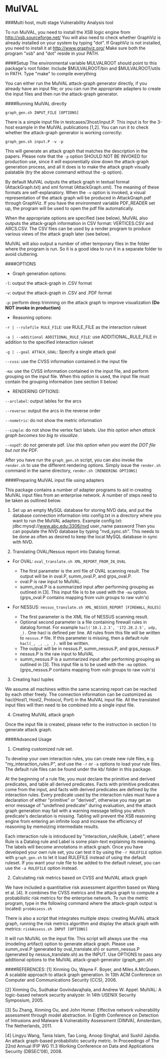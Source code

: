 # MulVAL
###Multi host, multi stage Vulnerability Analysis tool

To run MulVAL, you need to install the XSB logic engine from http://xsb.sourceforge.net/
You will also need to check whether GraphViz is already installed on your system by typing
"dot". If GraphViz is not installed, you need to install it at http://www.graphviz.org/
Make sure both the program "xsb" and "dot" reside in your PATH.


####Setup
The environmental variable MULVALROOT should point to this package's root folder. Include $MULVALROOT/bin and $MULVALROOT/utils in PATH. Type "make" to compile everything

You can either run the MulVAL attack-graph generator directly, if you already have an
input file; or you can run the appropriate adapters to create the input files and then 
run the attack-graph generator.

####Running MulVAL directly

`graph_gen.sh INPUT_FILE [OPTIONS] `

There is a simple input file in testcases/3host/input.P. This input is for the 3-host example in the MulVAL publications [1,2]. You can run it to check whether the attack-graph generator is working correctly:

`graph_gen.sh input.P -v -p`

This will generate an attack graph that matches the description in the papers. Please note that the `-p` option SHOULD NOT BE INVOKED for production use, since it will exponentially slow down the attack-graph generation process, and all it does is to make the attack graph visually palatable (try the above command without the -p option).

By default MulVAL outputs the attack graph in textual format (AttackGraph.txt) and xml format (AttackGraph.xml). The meaning of these formats are self-explanatory. When the `-v` option is invoked, a visual representation of the attack graph will be produced in AttackGraph.pdf through GraphViz. If you have the environment variable PDF_READER set up, the program will be used to open the pdf file automatically.

When the appropriate options are specified (see below), MulVAL also outputs the attack-graph information in CSV format: VERTICES.CSV and ARCS.CSV. The CSV files can be used by a render program to produce various views of the attack graph later (see below).

MulVAL will also output a number of other temporary files in the folder where the program
is run. So it is a good idea to run it in a separate folder to avoid cluttering.

####OPTIONS

 - Graph generation options:

  `-l`:  output the attack-graph in .CSV format

  `-v`:  output the attack-graph in .CSV and .PDF format

  `-p`:  perform deep trimming on the attack graph to improve visualization **(Do NOT invoke in production)**

 - Reasoning options:

  `-r | --rulefile RULE_FILE`: use RULE_FILE as the interaction ruleset

  `-a | --additional ADDITIONAL_RULE_FILE`: use ADDITIONAL_RULE_FILE in addition to the specified interaction ruleset

  `-g | --goal ATTACK_GOAL`: Specify a single attack goal

  `--cvss`:     use the CVSS information contained in the input file

  `-ma`: use the CVSS information contained in the input file, and perform grouping on the input file. When this option is used, the input file must contain the grouping information (see section II below)

 - RENDERING OPTIONS:

  `--arclabel`: output lables for the arcs

  `--reverse`:  output the arcs in the reverse order

  `--nometric`: do not show the metric information

  `--simple`: do not show the vertex fact labels. *Use this option when attack graph becomes too big to visualize.*

  `--nopdf`: do not generate pdf. *Use this option when you want the DOT file but not the PDF.*

After you have run the `graph_gen.sh` script, you can also invoke the `render.sh` to use the
different rendering options. Simply issue the `render.sh` command in the same directory, 
`render.sh [RENDERING OPTIONS]`



####Preparing MulVAL input file using adapters

This package contains a number of adapter programs to aid in creating MulVAL input files
from an enterprise network. A number of steps need to be taken as outlined below.

1. Set up an empty MySQL database for storing NVD data, and put the database connection information
into config.txt in a directory where you want to run the MulVAL adapters.
Example config.txt:
jdbc:mysql://www.abc.edu:3306/nvd
user_name
password
Then you can populate the NVD database by typing "nvd_sync.sh". This needs to be done as often
as desired to keep the local MySQL database in sync with NVD. 

2. Translating OVAL/Nessus report into Datalog format.
  * For OVAL: `oval_translate.sh XML_REPORT_FROM_IN_OVAL`
    * The first parameter is the xml file of OVAL scanning result. The output will be in oval.P, summ_oval.P, and grps_oval.P.
    * oval.P is raw input to MulVAL.
    * summ_oval.P is a summarized input after performing grouping as outlined in [3]. This input file is to be used with the `-ma` option. (grps_oval.P contains mapping from vuln groups to raw vuln's)

  * For NESSUS: `nessus_translate.sh XML_NESSUS_REPORT [FIREWALL_RULES]`
    * The first parameter is the XML file of NESSUS scanning result.
    * Optional second parameter is a file containing firewall rules in datalog format. For example `hacl('10.1.2.3', '172.28.2.5', udp, _).` One hacl is defined per line. All rules from this file will be written to `nessus.P` file. If this parameter is missing, then a default rule `hacl(_, _, _, _).` will be written.
    * The output will be in nessus.P, summ_nessus.P, and grps_nessus.P
    * nessus.P is the raw input to MulVAL
    * summ_nessus.P is a summarized input after performing grouping as outlined in [3]. This input file is to be used with the `-ma` option. (grps_nessus.P contains mapping from vuln groups to raw vuln's)

3. Creating hacl tuples

  We assume all machines within the same scanning report can be reached by each other freely. The connection information can be customized as hacl(Host1, Host2, Protocol, Port) in the MulVAL 
input file. All the translated input files will then need to be combined into a single input file.

4. Creating MulVAL attack graph

  Once the input file is created, please refer to the instruction in section I to generate attack graph.

####Advanced Usage

1. Creating customized rule set.

  To develop your own interaction rules, you can create new rule files, e.g. "my_interaction_rules.P", and use the `-r` or `-a` options to load your rule files. The default rule files can be found under 
the kb/ folder in this package.

  At the beginning of a rule file, you must declare the primitive and derived predicates, and table all derived predicates. Facts with primitive predicates come from the input, and facts with derived predicates are defined by the interaction rules. Every predicate used by the interaction rules must have a declaration of either "primitive" or "derived", otherwise you may get an error message of "undefined predicate" during evaluation, and the attack graph generation may fail with a warning message telling you which predicate's declaration is missing. Tabling will prevent the XSB reasoning engine from entering an infinite loop and increase the efficiency of reasoning by memoizing intermediate
results.

  Each interaction rule is introduced by "interaction_rule(Rule, Label)", where Rule is a Datalog rule and Label is some plain-text explaining its meaning. The labels will become annotations in attack graph. 
Once you have developed your own rule set, you can test it by using the `-r RULEFILE` option with `graph_gen.sh` to let it load RULEFILE instead of using the default ruleset. If you want your rule file to be added to the default ruleset, you can use the `-a RULEFILE` option instead.

2. Calculating risk metrics based on CVSS and MulVAL attack graph

  We have included a quantitative risk assessment algorithm based on Wang et al. [4]. It combines the CVSS metrics and the attack graph to compute a probabilistic risk metrics for the enterprise
network. To run the metric program, type in the following command where the attack-graph output is located:
`probAssess.sh`

  There is also a script that integrates multiple steps: creating MulVAL attack graph, running the risk metrics algorithm and display the attack graph with metrics:
`riskAssess.sh INPUT [OPTIONS]`

  It will run MulVAL on the input file. This script will always use the -ma (modeling artifact) 
option to generate attack graph. Please use summ_oval.P (generated by oval_translate.sh) or summ_nessus.P (generated by nessus_translate.sh) as the INPUT. Use OPTIONS to pass any additional 
options to the MulVAL attack-graph generator (graph_gen.sh)

####REFERENCES:
[1] Xinming Ou, Wayne F. Boyer, and Miles A.McQueen. A scalable approach to attack graph generation. In 13th ACM Conference on Computer and Communications Security (CCS), 2006.

[2] Xinming Ou, Sudhakar Govindavajhala, and Andrew W. Appel. MulVAL: A logic-based network security analyzer. In 14th USENIX Security Symposium, 2005.

[3] Su Zhang, Xinming Ou, and John Homer. Effective network vulnerability assessment through model abstraction. In Eighth Conference on Detection of Intrusions and Malware & Vulnerability Assessment
(DIMVA), Amsterdam, The Netherlands, 2011.

[4] Lingyu Wang, Tania Islam, Tao Long, Anoop Singhal, and Sushil Jajodia. An attack graph-based probabilistic security metric. In Proceedings of The 22nd Annual IFIP WG 11.3 Working Conference
on Data and Applications Security (DBSEC’08), 2008.


